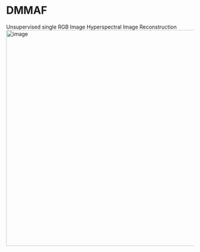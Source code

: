 # DMMAF
Unsupervised single RGB Image Hyperspectral Image Reconstruction 
<img width="1168" height="580" alt="image" src="https://github.com/user-attachments/assets/8babaefb-1cd6-4d69-8218-268cd2aa0fbf" />
